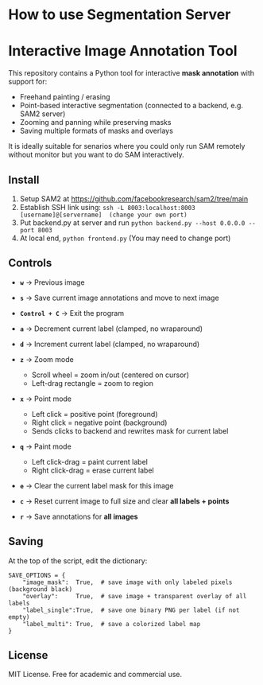 # How to use Segmentation Server

# Interactive Image Annotation Tool

This repository contains a Python tool for interactive **mask annotation** with support for:
- Freehand painting / erasing
- Point-based interactive segmentation (connected to a backend, e.g. SAM2 server)
- Zooming and panning while preserving masks
- Saving multiple formats of masks and overlays

It is ideally suitable for senarios where you could only run SAM remotely without monitor but you want to do SAM interactively.

## Install
1. Setup SAM2 at https://github.com/facebookresearch/sam2/tree/main
2. Establish SSH link using: ```ssh -L 8003:localhost:8003 [username]@[servername]  (change your own port)```
3. Put backend.py at server and run 
```python backend.py --host 0.0.0.0 --port 8003```
4. At local end, ```python frontend.py``` (You may need to change port)

## Controls

- **`w`** → Previous image  
- **`s`** → Save current image annotations and move to next image  
- **`Control + C`** → Exit the program  

- **`a`** → Decrement current label (clamped, no wraparound)  
- **`d`** → Increment current label (clamped, no wraparound)  

- **`z`** → Zoom mode  
  - Scroll wheel = zoom in/out (centered on cursor)  
  - Left-drag rectangle = zoom to region  

- **`x`** → Point mode  
  - Left click = positive point (foreground)  
  - Right click = negative point (background)  
  - Sends clicks to backend and rewrites mask for current label  

- **`q`** → Paint mode  
  - Left click-drag = paint current label  
  - Right click-drag = erase current label  

- **`e`** → Clear the current label mask for this image  
- **`c`** → Reset current image to full size and clear **all labels + points**  
- **`r`** → Save annotations for **all images**  

## Saving


At the top of the script, edit the dictionary:
```
SAVE_OPTIONS = {
    "image_mask":  True,  # save image with only labeled pixels (background black)
    "overlay":     True,  # save image + transparent overlay of all labels
    "label_single":True,  # save one binary PNG per label (if not empty)
    "label_multi": True,  # save a colorized label map
}
```

## License

MIT License. Free for academic and commercial use.